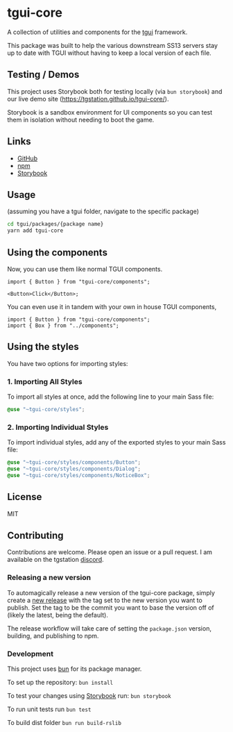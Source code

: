 # tgui-core

A collection of utilities and components for the [tgui](https://github.com/tgstation/tgstation) framework.

This package was built to help the various downstream SS13 servers stay up to date with TGUI without having to keep a local version of each file.

## Testing / Demos

This project uses Storybook both for testing locally (via `bun storybook`) and our live demo site (https://tgstation.github.io/tgui-core/).

Storybook is a sandbox environment for UI components so you can test them in isolation without needing to boot the game.

## Links

- [GitHub](https://github.com/tgstation/tgui-core)
- [npm](https://www.npmjs.com/package/tgui-core)
- [Storybook](https://tgstation.github.io/tgui-core/?path=/docs/components-animatednumber--docs)

## Usage

(assuming you have a tgui folder, navigate to the specific package)

```sh
cd tgui/packages/{package name}
yarn add tgui-core
```

## Using the components

Now, you can use them like normal TGUI components.

```tsx
import { Button } from "tgui-core/components";

<Button>Click</Button>;
```

You can even use it in tandem with your own in house TGUI components,

```tsx
import { Button } from "tgui-core/components";
import { Box } from "../components";
```

## Using the styles

You have two options for importing styles:

### 1. Importing All Styles

To import all styles at once, add the following line to your main Sass file:

```scss
@use "~tgui-core/styles";
```

### 2. Importing Individual Styles

To import individual styles, add any of the exported styles to your main Sass file:

```scss
@use "~tgui-core/styles/components/Button";
@use "~tgui-core/styles/components/Dialog";
@use "~tgui-core/styles/components/NoticeBox";
```

## License

MIT

## Contributing

Contributions are welcome. Please open an issue or a pull request. I am available on the tgstation [discord](https://discord.com/invite/EUvpBtU78X).

### Releasing a new version

To automagically release a new version of the tgui-core package, simply create a [new release](https://github.com/tgstation/tgui-core/releases/new) with the tag set to the new version you want to publish. Set the tag to be the commit you want to base the version off of (likely the latest, being the default).

The release workflow will take care of setting the `package.json` version, building, and publishing to npm.

### Development

This project uses [bun](https://bun.sh/docs/installation) for its package manager.

To set up the repository:
`bun install`

To test your changes using [Storybook](https://storybook.js.org/docs) run:
`bun storybook`

To run unit tests run
`bun test`

To build dist folder
`bun run build-rslib`
